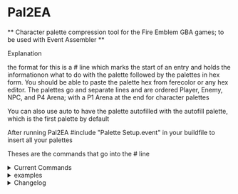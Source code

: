 # Pal2EA

** Character palette compression tool for the Fire Emblem GBA games; to be used with Event Assembler **

Explanation

the format for this is a # line which marks the start of an entry and holds the informationon what to do with the palette
followed by the palettes in hex form. You should be able to paste the palette hex from ferecolor or any hex editor.
The palettes go and separate lines and are ordered Player, Enemy, NPC, and P4 Arena; with a P1 Arena at the end for character palettes

You can also use auto to have the palette autofilled with the autofill palette, which is the first palette by default

After running Pal2EA #include "Palette Setup.event" in your buildfile to insert all your palettes
	
Theses are the commands that go into the # line
<details>
<summary> Current Commands </summary>

```
	char{pal_id}
		insert palette at entry pal_id in the character palette table
	
	gen{anim_id}
		insert a generic palette for a battle sprite animation
		you can set the same generic palette to multiple animations by doing gen{id1, id2, id3, ...}
	
	"Label"
		name of label for the palette that will be used in EA output
		If a label is not found a basic one will be generated automatically

	set{char_id, palnum, class}
		insertion information; assigns the palette to the character for you
		is optional; for character palettes only
		
		palnum
			if FE8, use 0x0-0x6 for the 7 palettes a character can have
			if FE6/FE7, use U for the unpromoted palette and P for the promoted palette

	[nc]
		skip autofilll and compression
		not fully supported yet
	
	auto{palette}
		changes which palette is used for autofill
		this how the palettes are numbered for this:
		
		0   player palette
		1   enemy palette
		2   NPC palette
		3   Arena Team 4
		4   Arena Team 1
		
		the player palette will be used for autofill by default
		
	at{offset}
		insert the palette at the given offset
		
	//this is a comment
		this is single line comment; pal2EAwill ignore everything from \\ to newline
		Multi line comments may be implemented in a future update
	
```
</details>		

<details>
<summary>examples</summary>

```
# char{palette_id} "Label" set{char_id, palette number, class_id}
   // use this to make single-line comments
   player palette
   enemy palette
   NPC palette
   Arena Team 4
   Arena Team 1

//the lazy way
# char{palette_id} "Label" set{char_id, palette number, class_id}
	player palette
	//pal2ea will autofill the rest for you
	
# char{0x6D} "Eirika_Mage" set{0x1, 0x1, 0x26} auto{1}

	//this is a comment
	auto //autofill this one with the enemy palette
	5553FF7FFF6B1F4B2E19707F0C7BE25DFF1B9E1A9401182A9C19D80C6F0CA514 
	5553FF7FFF6B1F4B2E19707F0C7BE25DFF1B9E1A9401182A8C1B060FE30DA514 
	5553FF7FFF6B1F4B2E19707F0C7BE25DFF1B9E1A9401182A9971D5606C3CA514 
	5553FF7FFF6B1F4B2E19707F0C7BE25DFF1B9E1A9401182A8671C360633CA514
	
# gen{0x6C} "MageF"
//female mage generic palette, this line is a comment
5553FF7FFF6B1F4B2E198C5308430432187B5262293D392AA07A8055E03CA514 
5553FF7FFF6B1F4B2E199C5118419030187B5262293D392A3E01D5008F00A514 
5553FF7FFF6B1F4B2E19943310230C12187B5262293D392AC6330327E019A514 
5553FF7FFF6B1F4B2E19947110618C40187B5262293D392A3E3DD8306F24A514

//set the new recruit generic palette to both the lance and disarmed animations
# gen{0x96,0x97} "Recruit Recolor"
	5553FF7FFF6B1F4B2E197063AA4AE431 182AE5798461C130757B8B626439A514 
	5553FF7FFF6B1F4B2E195B4A722DCC18 182AFE14D8101004787B8E5E6739A514 
	5553FF7FFF6B1F4B2E197243AC2AE611 182AC53F04338119757B8B626439A514 
	5553FF7FFF6B1F4B2E195B6E9555CF3C 182A3879D2606C30757B8B626439A514
	
//example using EA's standard definitions
#char{0x3D} "Hero Franz" set{Franz, 0x3, Hero}
	5553FF7FFF6B1F4B2E1DDE1BD716D21D196B52568C41772BB22ACC11372EA514
//FE7/FE6 Example
#char{0x1} "Lyn Lord" set{Lyn,0} //0 for unpromoted class
	5553FF7FFF6B3F3F711D4933641A8415567B6F5ECA499E1A927FA87E4369A514
#char{0x1B} "Lyn Blade Lord" set{Lyn,1} //1 for promoted class
	5553FF7FFF6B3F3F711D4933641AA311997F12770B569E1A496F69628255A514
```
</details>
<details>	
	<summary>Changelog</summary>

```
v2.0
	all palettes are read from one file now
	
v2.1
	fixed mistake in FE7/FE6 macros in definitions file
	added auto{} to change autofill palette
	
v2.2
	slightly altered definitions file
	added U and P shortcuts for set{}
	implemented at{} so you can insert at a fixed offset
	converted all () to {} for the sake of consistency
	slightly improved error handling
v2.3
	improved syntax error handling
	fixed problem that caused the program to crash if symbols were in the label name
	added system for showing errors and warnings if there are any problems detected in the input file
```

</details>
